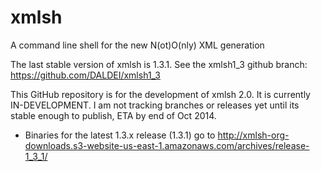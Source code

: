 xmlsh
=====

A command line shell for the new N(ot)O(nly) XML generation

The last stable version of xmlsh is 1.3.1.  See the xmlsh1_3 github branch: https://github.com/DALDEI/xmlsh1_3


This GitHub repository is for the development of xmlsh 2.0.  It is currently IN-DEVELOPMENT.
I am not tracking branches or releases yet until its stable enough to publish, ETA by end of Oct 2014.

* Binaries for the latest 1.3.x release (1.3.1) go to http://xmlsh-org-downloads.s3-website-us-east-1.amazonaws.com/archives/release-1_3_1/
